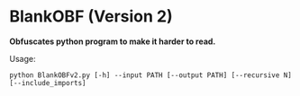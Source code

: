 # BlankOBF (Version 2)
**Obfuscates python program to make it harder to read.**

Usage:
```batch
python BlankOBFv2.py [-h] --input PATH [--output PATH] [--recursive N] [--include_imports]
```
